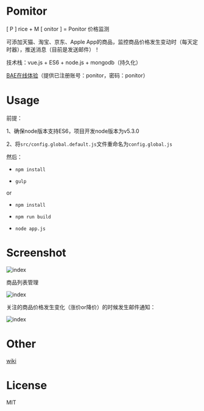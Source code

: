 # Pomitor

[ P ] rice + M [ onitor ] = Ponitor 价格监测

可添加天猫、淘宝、京东、Apple App的商品，监控商品价格发生变动时（每天定时器），推送消息（目前是发送邮件）！

技术栈：vue.js + ES6 + node.js + mongodb（持久化）

[BAE在线体验](http://ponitor.duapp.com/)（提供已注册账号：ponitor，密码：ponitor）


# Usage

前提：

1、确保node版本支持ES6，项目开发node版本为v5.3.0

2、将`src/config.global.default.js`文件重命名为`config.global.js`

然后：

- `npm install`

- `gulp`

or

- `npm install`

- `npm run build`

- `node app.js`


# Screenshot

![index](https://raw.githubusercontent.com/giscafer/Ponitor/master/wiki/index_preview.png)

商品列表管理

![index](https://raw.githubusercontent.com/giscafer/Ponitor/master/wiki/goodlist_preview.png)

关注的商品价格发生变化（涨价or降价）的时候发生邮件通知：

![index](https://raw.githubusercontent.com/giscafer/Ponitor/master/wiki/email-sample2.png)

# Other

[wiki](https://github.com/giscafer/Ponitor/wiki)


# License

MIT
